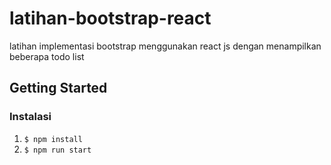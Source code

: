 # latihan-bootstrap-react
latihan implementasi bootstrap menggunakan react js dengan menampilkan beberapa todo list

## Getting Started

### Instalasi

1.  `$ npm install`
2.  `$ npm run start`
